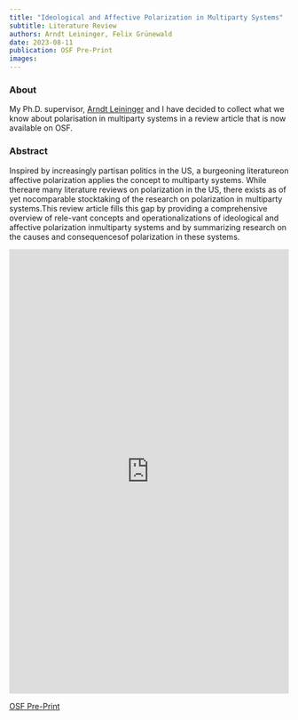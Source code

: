 ```yaml
---
title: "Ideological and Affective Polarization in Multiparty Systems"
subtitle: Literature Review
authors: Arndt Leininger, Felix Grünewald
date: 2023-08-11
publication: OSF Pre-Print
images: 
---
```


### About
My Ph.D. supervisor, [Arndt Leininger](https://twitter.com/a_leininger) and I have decided to collect what we know about polarisation in multiparty systems in a review article that is now available on OSF. 

### Abstract
Inspired by increasingly partisan politics in the US, a burgeoning literatureon affective polarization applies the concept to multiparty systems. While thereare many literature reviews on polarization in the US, there exists as of yet nocomparable stocktaking of the research on polarization in multiparty systems.This review article fills this gap by providing a comprehensive overview of rele-vant concepts and operationalizations of ideological and affective polarization inmultiparty systems and by summarizing research on the causes and consequencesof polarization in these systems.

<iframe src="https://mfr.osf.io/render?url=https://osf.io/download/64d606602fe4965c8e61b130/?direct%26mode=render"
    frameborder="0"
    scrolling="no" 
    style="overflow:hidden;height:800;width:100%" 
    height="800" 
    width="100%"></iframe>

[OSF Pre-Print](https://osf.io/preprints/socarxiv/mz6rs/)